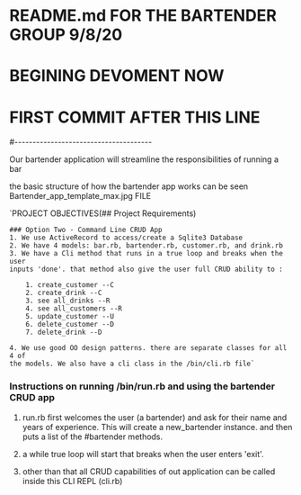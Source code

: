 # README.md FOR THE BARTENDER GROUP 9/8/20
# BEGINING DEVOMENT NOW
# FIRST COMMIT AFTER THIS LINE
#--------------------------------------


Our bartender application will streamline the responsibilities of running a bar

the basic structure of how the bartender app works can be seen
Bartender_app_template_max.jpg FILE


`PROJECT OBJECTIVES(## Project Requirements)

    ### Option Two - Command Line CRUD App
    1. We use ActiveRecord to access/create a Sqlite3 Database
    2. We have 4 models: bar.rb, bartender.rb, customer.rb, and drink.rb
    3. We have a Cli method that runs in a true loop and breaks when the user
    inputs 'done'. that method also give the user full CRUD ability to :

        1. create_customer --C
        2. create_drink --C
        3. see all_drinks --R
        4. see all_customers --R
        5. update_customer --U
        6. delete_customer --D
        7. delete_drink --D

    4. We use good OO design patterns. there are separate classes for all 4 of
    the models. We also have a cli class in the /bin/cli.rb file`

### Instructions on running /bin/run.rb and using the bartender CRUD app

  1. run.rb first welcomes the user (a bartender) and ask for their name and
  years of experience. This will create a new_bartender instance. and then
  puts a list of the #bartender methods.

  2. a while true loop will start that breaks when the user enters 'exit'.

  3. other than that all CRUD capabilities of out application can be called
  inside this CLI REPL (cli.rb)
